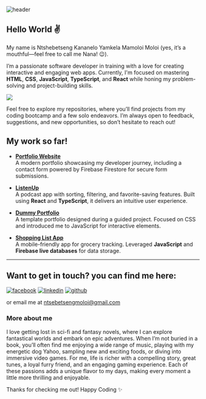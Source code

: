 
![header](https://github.com/user-attachments/assets/38ccd08e-eff0-452f-b9fd-18c40a4b91bd)
## Hello World :v:
My name is Ntshebetseng Kananelo Yamkela Mamoloi Moloi (yes, it’s a mouthful—feel free to call me Nana! :wink:).

I’m a passionate software developer in training with a love for creating interactive and engaging web apps. Currently, I'm focused on mastering **HTML**, **CSS**, **JavaScript**, **TypeScript**, and **React** while honing my problem-solving and project-building skills.

<a href="https://skillicons.dev"><img src="https://skillicons.dev/icons?i=html,css,js,ts,react,firebase" /></a>

Feel free to explore my repositories, where you’ll find projects from my coding bootcamp and a few solo endeavors. I’m always open to feedback, suggestions, and new opportunities, so don’t hesitate to reach out!


## My work so far!

- **[Portfolio Website](https://github.com/NtshebetsengM/CS20240200_WFO2407_D_Ntshebetseng-Moloi_CDV05)**  
  A modern portfolio showcasing my developer journey, including a contact form powered by Firebase Firestore for secure form submissions.

- **[ListenUp](https://github.com/NtshebetsengM/CS20240200_WFO2407_D_NtshebetsengMoloi_DJS11)**  
  A podcast app with sorting, filtering, and favorite-saving features. Built using **React** and **TypeScript**, it delivers an intuitive user experience.

- **[Dummy Portfolio](https://github.com/NtshebetsengM/Module_7R_CS20240200_WFO2407_D_Ntshebetseng-Moloi_SDF07_R)**  
  A template portfolio designed during a guided project. Focused on CSS and introduced me to JavaScript for interactive elements.

- **[Shopping List App](https://github.com/NtshebetsengM/Module_10R_CS20240200_WFO2407_D_Ntshebetseng-Moloi_SDF10_R)**  
  A mobile-friendly app for grocery tracking. Leveraged **JavaScript** and **Firebase live databases** for data storage.

---
## Want to get in touch? you can find me here:
[![facebook](https://github.com/shikhar1020jais1/Git-Social/blob/master/Icons/Facebook.png (Facebook))][1]
[![linkedin](https://github.com/shikhar1020jais1/Git-Social/blob/master/Icons/LinkedIn.png (LinkedIn))][4]
[![github](https://github.com/shikhar1020jais1/Git-Social/blob/master/Icons/Github.png (Github))][5]

[1]: https://www.facebook.com/nmoloi3
[4]: https://www.linkedin.com/in/ntshebetseng-moloi-3a2900317/
[5]: https://www.github.com/NtshebetsengM

or email me at ntsebetsengmoloi@gmail.com

### More about me
I love getting lost in sci-fi and fantasy novels, where I can explore fantastical worlds and embark on epic adventures. When I’m not buried in a book, you’ll often find me enjoying a wide range of music, playing with my energetic dog Yahoo, sampling new and exciting foods, or diving into immersive video games. For me, life is richer with a compelling story, great tunes, a loyal furry friend, and an engaging gaming experience. Each of these passions adds a unique flavor to my days, making every moment a little more thrilling and enjoyable.

Thanks for checking me out! 
Happy Coding :sparkles:
